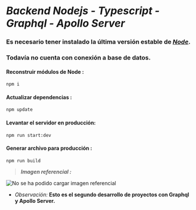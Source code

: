 # ***Backend Nodejs - Typescript - Graphql - Apollo Server***

### Es necesario tener instalado la última versión estable de [*Node*](https://nodejs.org/en/).

### Todavía no cuenta con conexión a base de datos. 

#### Reconstruir módulos de Node :
```
npm i
```
#### Actualizar dependencias :
```
npm update
```
#### Levantar el servidor en producción:
```
npm run start:dev
```
#### Generar archivo para producción :
```
npm run build
```

> ***Imagen referencial :***

![No se ha podido cargar imagen referencial](https://res.cloudinary.com/dbxg3ojl8/image/upload/v1582492504/imagegraphql_sipsi5.png)

- *Observación:* **Esto es el segundo desarrollo de proyectos con Graphql y Apollo Server.**